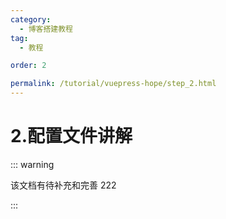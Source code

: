 ```yaml
---
category:
  - 博客搭建教程
tag:
  - 教程

order: 2

permalink: /tutorial/vuepress-hope/step_2.html
---
```


# 2.配置文件讲解

::: warning

该文档有待补充和完善 222

:::
